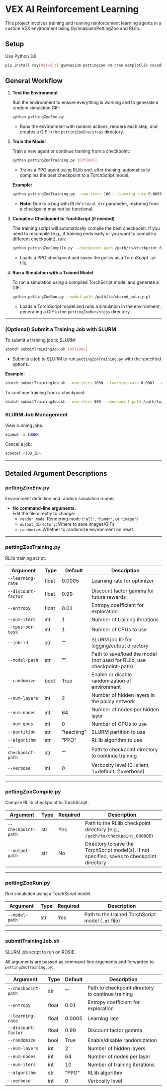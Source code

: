 # VEX AI Reinforcement Learning

This project involves training and running reinforcement learning agents in a custom VEX environment using Gymnasium/PettingZoo and RLlib.

## Setup

Use Python 3.8

```bash
pip install ray[default] gymnasium pettingzoo dm-tree matplotlib casadi typer opencv-python scipy lz4 torch gputil imageio
```

## General Workflow

1. **Test the Environment**

   Run the environment to ensure everything is working and to generate a random simulation GIF:

   ```bash
   python pettingZooEnv.py
   ```
   - Runs the environment with random actions, renders each step, and creates a GIF in the `pettingZooEnv/steps` directory.

2. **Train the Model**

   Train a new agent or continue training from a checkpoint:

   ```bash
   python pettingZooTraining.py [OPTIONS]
   ```
   - Trains a PPO agent using RLlib and, after training, automatically compiles the best checkpoint to a TorchScript model.

   **Example:**
   ```bash
   python pettingZooTraining.py --num-iters 100 --learning-rate 0.0003 --entropy 0.02
   ```

   - **Note:** Due to a bug with RLlib's `local_dir` parameter, restoring from a checkpoint may not be functional.

3. **Compile a Checkpoint to TorchScript (if needed)**

   The training script will automatically compile the best checkpoint. If you need to recompile (e.g., if training ends early or you want to compile a different checkpoint), run:

   ```bash
   python pettingZooCompile.py --checkpoint-path /path/to/checkpoint_000005 --output-path /path/to/output
   ```
   - Loads a PPO checkpoint and saves the policy as a TorchScript `.pt` file.

4. **Run a Simulation with a Trained Model**

   To run a simulation using a compiled TorchScript model and generate a GIF:

   ```bash
   python pettingZooRun.py --model-path /path/to/shared_policy.pt
   ```
   - Loads a TorchScript model and runs a simulation in the environment, generating a GIF in the `pettingZooRun/steps` directory.

---

### (Optional) Submit a Training Job with SLURM

   To submit a training job to SLURM:

   ```bash
   sbatch submitTrainingJob.sh [OPTIONS]
   ```
   - Submits a job to SLURM to run `pettingZooTraining.py` with the specified options.

   **Example:**
   ```bash
   sbatch submitTrainingJob.sh --num-iters 1000 --learning-rate 0.0001 --entropy 0.005
   ```

   To continue training from a checkpoint:
   ```bash
   sbatch submitTrainingJob.sh --num-iters 500 --checkpoint-path /path/to/job_results/job_XXXX/checkpoint_YYYY
   ```

### SLURM Job Management

View running jobs:
```bash
squeue -u $USER
```

Cancel a job:
```bash
scancel <JOB_ID>
```

---

## Detailed Argument Descriptions

### pettingZooEnv.py

Environment definition and random simulation runner.

- **No command-line arguments.**  
  Edit the file directly to change:
  - `render_mode`: Rendering mode (`"all"`, `"human"`, or `"image"`)
  - `output_directory`: Where to save images/GIFs
  - `randomize`: Whether to randomize environment on reset

---

### pettingZooTraining.py

RLlib training script.

| Argument           | Type    | Default   | Description                                                                 |
|---------------------|---------|-----------|-----------------------------------------------------------------------------|
| `--learning-rate`   | float   | 0.0005    | Learning rate for optimizer                                                 |
| `--discount-factor` | float   | 0.99      | Discount factor gamma for future rewards                                    |
| `--entropy`         | float   | 0.01      | Entropy coefficient for exploration                                         |
| `--num-iters`       | int     | 1         | Number of training iterations                                               |
| `--cpus-per-task`   | int     | 1         | Number of CPUs to use                                                       |
| `--job-id`          | str     | ""        | SLURM job ID for logging/output directory                                   |
| `--model-path`      | str     | ""        | Path to save/load the model (not used for RLlib, use checkpoint-path)       |
| `--randomize`       | bool    | True      | Enable or disable randomization of environment                              |
| `--num-layers`      | int     | 2         | Number of hidden layers in the policy network                               |
| `--num-nodes`       | int     | 64        | Number of nodes per hidden layer                                            |
| `--num-gpus`        | int     | 0         | Number of GPUs to use                                                       |
| `--partition`       | str     | "teaching"| SLURM partition to use                                                      |
| `--algorithm`       | str     | "PPO"     | RLlib algorithm to use                                                      |
| `--checkpoint-path` | str     | ""        | Path to checkpoint directory to continue training                           |
| `--verbose`         | int     | 0         | Verbosity level (0=silent, 1=default, 2=verbose)                            |

---

### pettingZooCompile.py

Compile RLlib checkpoint to TorchScript.

| Argument           | Type    | Required | Description                                                                 |
|---------------------|---------|----------|-----------------------------------------------------------------------------|
| `--checkpoint-path` | str     | Yes      | Path to the RLlib checkpoint directory (e.g., `/path/to/checkpoint_000005`) |
| `--output-path`     | str     | No       | Directory to save the TorchScript model(s). If not specified, saves to checkpoint directory |

---

### pettingZooRun.py

Run simulation using a TorchScript model.

| Argument         | Type    | Required | Description                                               |
|-------------------|---------|----------|-----------------------------------------------------------|
| `--model-path`    | str     | Yes      | Path to the trained TorchScript model (`.pt` file)        |

---

### submitTrainingJob.sh

SLURM job script to run on ROSIE.

All arguments are passed as command-line arguments and forwarded to `pettingZooTraining.py`:

| Argument           | Type    | Default   | Description                                                                 |
|---------------------|---------|-----------|-----------------------------------------------------------------------------|
| `--checkpoint-path` | str     | ""        | Path to checkpoint directory to continue training                           |
| `--entropy`         | float   | 0.01      | Entropy coefficient for exploration                                         |
| `--learning-rate`   | float   | 0.0005    | Learning rate                                                               |
| `--discount-factor` | float   | 0.99      | Discount factor gamma                                                       |
| `--randomize`       | bool    | True      | Enable/disable randomization                                                |
| `--num-layers`      | int     | 2         | Number of hidden layers                                                     |
| `--num-nodes`       | int     | 64        | Number of nodes per layer                                                   |
| `--num-iters`       | int     | 10        | Number of training iterations                                               |
| `--algorithm`       | str     | "PPO"     | RLlib algorithm                                                             |
| `--verbose`         | int     | 0         | Verbosity level                                                             |